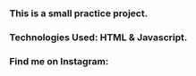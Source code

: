 ### This is a small practice project.

### Technologies Used: HTML & Javascript.

### Find me on Instagram: 
